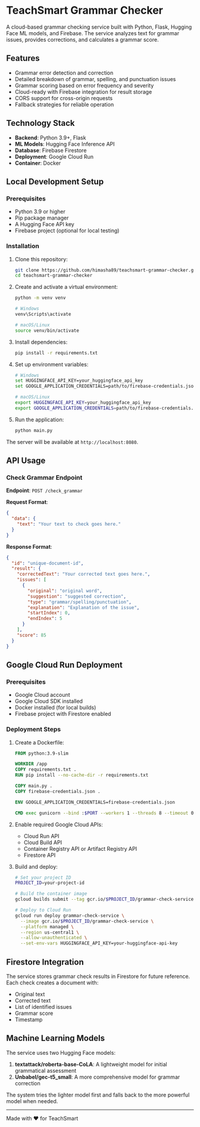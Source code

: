 # TeachSmart Grammar Checker

A cloud-based grammar checking service built with Python, Flask, Hugging Face ML models, and Firebase. The service analyzes text for grammar issues, provides corrections, and calculates a grammar score.

## Features

- Grammar error detection and correction
- Detailed breakdown of grammar, spelling, and punctuation issues
- Grammar scoring based on error frequency and severity
- Cloud-ready with Firebase integration for result storage
- CORS support for cross-origin requests
- Fallback strategies for reliable operation

## Technology Stack

- **Backend**: Python 3.9+, Flask
- **ML Models**: Hugging Face Inference API
- **Database**: Firebase Firestore
- **Deployment**: Google Cloud Run
- **Container**: Docker

## Local Development Setup

### Prerequisites

- Python 3.9 or higher
- Pip package manager
- A Hugging Face API key
- Firebase project (optional for local testing)

### Installation

1. Clone this repository:
   ```bash
   git clone https://github.com/himasha89/teachsmart-grammar-checker.git
   cd teachsmart-grammar-checker
   ```

2. Create and activate a virtual environment:
   ```bash
   python -m venv venv
   
   # Windows
   venv\Scripts\activate
   
   # macOS/Linux
   source venv/bin/activate
   ```

3. Install dependencies:
   ```bash
   pip install -r requirements.txt
   ```

4. Set up environment variables:
   ```bash
   # Windows
   set HUGGINGFACE_API_KEY=your_huggingface_api_key
   set GOOGLE_APPLICATION_CREDENTIALS=path/to/firebase-credentials.json
   
   # macOS/Linux
   export HUGGINGFACE_API_KEY=your_huggingface_api_key
   export GOOGLE_APPLICATION_CREDENTIALS=path/to/firebase-credentials.json
   ```

5. Run the application:
   ```bash
   python main.py
   ```

The server will be available at `http://localhost:8080`.

## API Usage

### Check Grammar Endpoint

**Endpoint**: `POST /check_grammar`

**Request Format**:
```json
{
  "data": {
    "text": "Your text to check goes here."
  }
}
```

**Response Format**:
```json
{
  "id": "unique-document-id",
  "result": {
    "correctedText": "Your corrected text goes here.",
    "issues": [
      {
        "original": "original word",
        "suggestion": "suggested correction",
        "type": "grammar/spelling/punctuation",
        "explanation": "Explanation of the issue",
        "startIndex": 0,
        "endIndex": 5
      }
    ],
    "score": 85
  }
}
```

## Google Cloud Run Deployment

### Prerequisites

- Google Cloud account
- Google Cloud SDK installed
- Docker installed (for local builds)
- Firebase project with Firestore enabled

### Deployment Steps

1. Create a Dockerfile:
   ```dockerfile
   FROM python:3.9-slim
   
   WORKDIR /app
   COPY requirements.txt .
   RUN pip install --no-cache-dir -r requirements.txt
   
   COPY main.py .
   COPY firebase-credentials.json .
   
   ENV GOOGLE_APPLICATION_CREDENTIALS=firebase-credentials.json
   
   CMD exec gunicorn --bind :$PORT --workers 1 --threads 8 --timeout 0 main:app
   ```

2. Enable required Google Cloud APIs:
   - Cloud Run API
   - Cloud Build API
   - Container Registry API or Artifact Registry API
   - Firestore API

3. Build and deploy:
   ```bash
   # Set your project ID
   PROJECT_ID=your-project-id
   
   # Build the container image
   gcloud builds submit --tag gcr.io/$PROJECT_ID/grammar-check-service
   
   # Deploy to Cloud Run
   gcloud run deploy grammar-check-service \
     --image gcr.io/$PROJECT_ID/grammar-check-service \
     --platform managed \
     --region us-central1 \
     --allow-unauthenticated \
     --set-env-vars HUGGINGFACE_API_KEY=your-huggingface-api-key
   ```

## Firestore Integration

The service stores grammar check results in Firestore for future reference. Each check creates a document with:

- Original text
- Corrected text
- List of identified issues
- Grammar score
- Timestamp

## Machine Learning Models

The service uses two Hugging Face models:
1. **textattack/roberta-base-CoLA**: A lightweight model for initial grammatical assessment
2. **Unbabel/gec-t5_small**: A more comprehensive model for grammar correction

The system tries the lighter model first and falls back to the more powerful model when needed.

---

Made with ❤️ for TeachSmart
